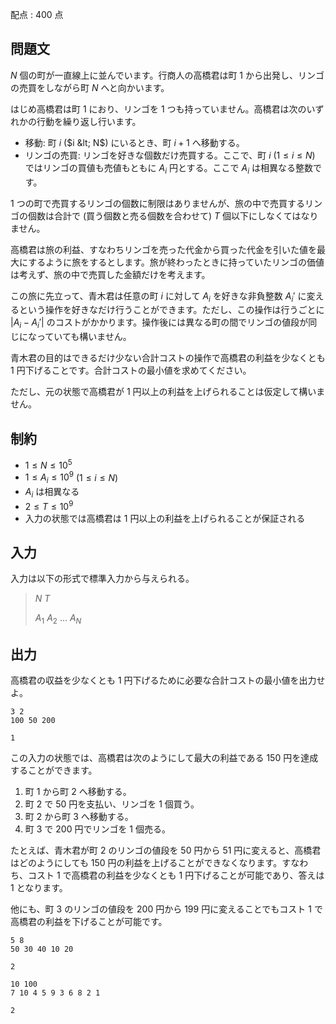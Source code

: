 配点 : $400$ 点

## 問題文

$N$ 個の町が一直線上に並んでいます。行商人の高橋君は町 $1$ から出発し、リンゴの売買をしながら町 $N$ へと向かいます。

はじめ高橋君は町 $1$ におり、リンゴを $1$ つも持っていません。高橋君は次のいずれかの行動を繰り返し行います。

- 移動: 町 $i$ ($i &lt; N$) にいるとき、町 $i + 1$ へ移動する。
- リンゴの売買: リンゴを好きな個数だけ売買する。ここで、町 $i$ ($1 \leq i \leq N$) ではリンゴの買値も売値もともに $A_i$ 円とする。ここで $A_i$ は相異なる整数です。

$1$ つの町で売買するリンゴの個数に制限はありませんが、旅の中で売買するリンゴの個数は合計で (買う個数と売る個数を合わせて) $T$ 個以下にしなくてはなりません。

高橋君は旅の利益、すなわちリンゴを売った代金から買った代金を引いた値を最大にするように旅をするとします。旅が終わったときに持っていたリンゴの価値は考えず、旅の中で売買した金額だけを考えます。

この旅に先立って、青木君は任意の町 $i$ に対して $A_i$ を好きな非負整数 $A_i'$ に変えるという操作を好きなだけ行うことができます。ただし、この操作は行うごとに $|A_i - A_i'|$ のコストがかかります。操作後には異なる町の間でリンゴの値段が同じになっていても構いません。

青木君の目的はできるだけ少ない合計コストの操作で高橋君の利益を少なくとも $1$ 円下げることです。合計コストの最小値を求めてください。

ただし、元の状態で高橋君が $1$ 円以上の利益を上げられることは仮定して構いません。

## 制約

- $1 \leq N \leq 10^5$
- $1 \leq A_i \leq 10^9$ ($1 \leq i \leq N$)
- $A_i$ は相異なる
- $2 \leq T \leq 10^9$
- 入力の状態では高橋君は $1$ 円以上の利益を上げられることが保証される

## 入力

入力は以下の形式で標準入力から与えられる。

> $N$ $T$
> 
> $A_1$ $A_2$ $...$ $A_N$

## 出力

高橋君の収益を少なくとも $1$ 円下げるために必要な合計コストの最小値を出力せよ。

```input1
3 2
100 50 200
```

```output1
1
```

この入力の状態では、高橋君は次のようにして最大の利益である $150$ 円を達成することができます。

1. 町 $1$ から町 $2$ へ移動する。
2. 町 $2$ で $50$ 円を支払い、リンゴを $1$ 個買う。
3. 町 $2$ から町 $3$ へ移動する。
4. 町 $3$ で $200$ 円でリンゴを $1$ 個売る。

たとえば、青木君が町 $2$ のリンゴの値段を $50$ 円から $51$ 円に変えると、高橋君はどのようにしても $150$ 円の利益を上げることができなくなります。すなわち、コスト $1$ で高橋君の利益を少なくとも $1$ 円下げることが可能であり、答えは $1$ となります。

他にも、町 $3$ のリンゴの値段を $200$ 円から $199$ 円に変えることでもコスト $1$ で高橋君の利益を下げることが可能です。

```input2
5 8
50 30 40 10 20
```

```output2
2
```

```input3
10 100
7 10 4 5 9 3 6 8 2 1
```

```output3
2
```